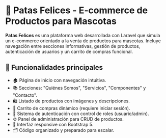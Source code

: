 # 🐾 Patas Felices - E-commerce de Productos para Mascotas

**Patas Felices** es una plataforma web desarrollada con Laravel que simula un e-commerce orientado a la venta de productos para mascotas. Incluye navegación entre secciones informativas, gestión de productos, autenticación de usuarios y un carrito de compras funcional.

## 🔧 Funcionalidades principales

- 🏠 Página de inicio con navegación intuitiva.
- 📚 Secciones: "Quiénes Somos", "Servicios", "Componentes" y "Contacto".
- 🛍️ Listado de productos con imágenes y descripciones.
- 🧾 Carrito de compras dinámico (requiere iniciar sesión).
- 🔐 Sistema de autenticación con control de roles (usuario/admin).
- ⚙️ Panel de administración para CRUD de productos.
- 🎨 Interfaz responsive con Bootstrap 5.
- 🗂️ Código organizado y preparado para escalar.
